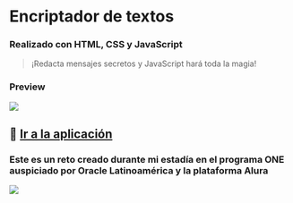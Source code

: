 # Encriptador de textos

### Realizado con HTML, CSS y JavaScript

> ¡Redacta mensajes secretos y JavaScript hará toda la magia!

### Preview
![](https://i.ibb.co/kQhchbt/2022-08-24-20-48-28-reto-01-sofmagon-netlify-app-f7bf780edf1e.png)

## 🚀 [Ir a la aplicación](https://reto-01-sofmagon.netlify.app)

### Este es un reto creado durante mi estadía en el programa ONE auspiciado por Oracle Latinoamérica y la plataforma Alura
![](https://i.ibb.co/qkSRHGP/one-alura.jpg)